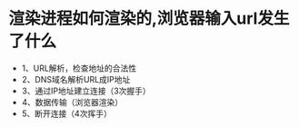 # 渲染进程如何渲染的,浏览器输入url发生了什么
- 1、URL解析，检查地址的合法性
- 2、DNS域名解析URL成IP地址
- 3、通过IP地址建立连接（3次握手）
- 4、数据传输（浏览器渲染）
- 5、断开连接（4次挥手）